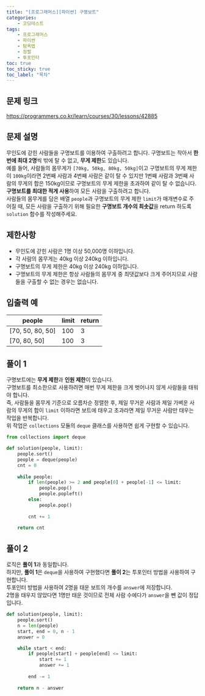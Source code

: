 ```yaml
---
title: "[프로그래머스][파이썬] 구명보트"
categories: 
    - 코딩테스트
tags: 
    - 프로그래머스
    - 파이썬
    - 탐욕법
    - 정렬
    - 투포인터
toc: true
toc_sticky: true
toc_label: "목차"
---
```


## 문제 링크

<https://programmers.co.kr/learn/courses/30/lessons/42885>

## 문제 설명

무인도에 갇힌 사람들을 구명보트를 이용하여 구출하려고 합니다. 구명보트는 작아서 **한 번에 최대 2명**씩 밖에 탈 수 없고, **무게 제한**도 있습니다.  
예를 들어, 사람들의 몸무게가 `[70kg, 50kg, 80kg, 50kg]`이고 구명보트의 무게 제한이 `100kg`이라면 2번째 사람과 4번째 사람은 같이 탈 수 있지만 1번째 사람과 3번째 사람의 무게의 합은 150kg이므로 구명보트의 무게 제한을 초과하여 같이 탈 수 없습니다.  
**구명보트를 최대한 적게 사용**하여 모든 사람을 구출하려고 합니다.  
사람들의 몸무게를 담은 배열 `people`과 구명보트의 무게 제한 `limit`가 매개변수로 주어질 때, 모든 사람을 구출하기 위해 필요한 **구명보트 개수의 최솟값**을 return 하도록 `solution` 함수를 작성해주세요.

## 제한사항

- 무인도에 갇힌 사람은 1명 이상 50,000명 이하입니다.
- 각 사람의 몸무게는 40kg 이상 240kg 이하입니다.
- 구명보트의 무게 제한은 40kg 이상 240kg 이하입니다.
- 구명보트의 무게 제한은 항상 사람들의 몸무게 중 최댓값보다 크게 주어지므로 사람들을 구출할 수 없는 경우는 없습니다.

## 입출력 예

|people|limit|return|
|------|-----|------|
|[70, 50, 80, 50]|100|3|
|[70, 80, 50]|100|3|

## 풀이 1

구명보트에는 **무게 제한**과 **인원 제한**이 있습니다.  
구명보트를 최소한으로 사용하려면 매번 무게 제한을 크게 벗어나지 않게 사람들을 태워야 합니다.  
즉, 사람들을 몸무게 기준으로 오름차순 정렬한 후, 제일 무거운 사람과 제일 가벼운 사람의 무게의 합이 `limit` 이하라면 보트에 태우고 초과라면 제일 무거운 사람만 태우는 작업을 반복합니다.  
위 작업은 `collections` 모듈의 `deque` 클래스를 사용하면 쉽게 구현할 수 있습니다.

```python
from collections import deque

def solution(people, limit):
    people.sort()
    people = deque(people)
    cnt = 0
    
    while people:
        if len(people) >= 2 and people[0] + people[-1] <= limit:
            people.pop()
            people.popleft()
        else:
            people.pop()
        
        cnt += 1
            
    return cnt
```

## 풀이 2

로직은 **풀이 1**과 동일합니다.  
하지만, **풀이 1**은 `deque`을 사용하여 구현했다면 **풀이 2**는 투포인터 방법을 사용하여 구현합니다.  
투포인터 방법을 사용하여 2명을 태운 보트의 개수를 `answer`에 저장합니다.  
2명을 태우지 않았다면 1명만 태운 것이므로 전체 사람 수에다가 `answer`을 뺀 값이 정답입니다.

```python
def solution(people, limit):
    people.sort()
    n = len(people)
    start, end = 0, n - 1
    answer = 0

    while start < end:
        if people[start] + people[end] <= limit:
            start += 1
            answer += 1
        
        end -= 1
    
    return n - answer
```